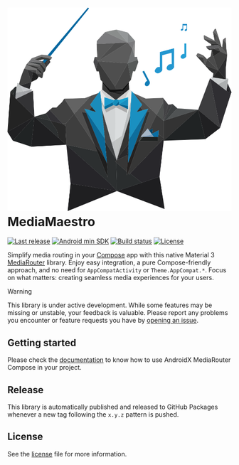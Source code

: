 # ![MediaMaestro](.idea/icon.svg) MediaMaestro

[![Last release](https://img.shields.io/github/v/release/SRGSSR/androidx-mediarouter-compose?label=Release&include_prereleases)](https://github.com/SRGSSR/androidx-mediarouter-compose/releases)
[![Android min SDK](https://img.shields.io/badge/Android-21%2B-34A853)](https://github.com/SRGSSR/androidx-mediarouter-compose)
[![Build status](https://img.shields.io/github/actions/workflow/status/SRGSSR/androidx-mediarouter-compose/quality.yml?label=Build)](https://github.com/SRGSSR/androidx-mediarouter-compose/actions/workflows/quality.yml)
[![License](https://img.shields.io/github/license/SRGSSR/androidx-mediarouter-compose?label=License)](https://github.com/SRGSSR/androidx-mediarouter-compose/blob/main/LICENSE)

Simplify media routing in your [Compose][compose] app with this native Material
3 [MediaRouter][androidx-mediarouter] library. Enjoy easy integration, a pure Compose-friendly
approach, and no need for `AppCompatActivity` or `Theme.AppCompat.*`. Focus on what matters:
creating seamless media experiences for your users.

> [!WARNING]
>
> This library is under active development. While some features may be missing or unstable, your
> feedback is valuable.
> Please report any problems you encounter or feature requests you have
> by [opening an issue][new-issue].

## Getting started

Please check the [documentation][androidx-mediarouter-compose-doc] to know how to use AndroidX
MediaRouter Compose in your project.

## Release

This library is automatically published and released to GitHub Packages whenever a new tag following
the `x.y.z` pattern is pushed.

## License

See the [license][license] file for more information.

[androidx-mediarouter]: https://developer.android.com/media/routing/mediarouter

[androidx-mediarouter-compose-doc]: https://srgssr.github.io/androidx-mediarouter-compose

[compose]: https://developer.android.com/compose

[license]: https://github.com/SRGSSR/androidx-mediarouter-compose/blob/main/LICENSE

[new-issue]: https://github.com/SRGSSR/androidx-mediarouter-compose/issues/new/choose
